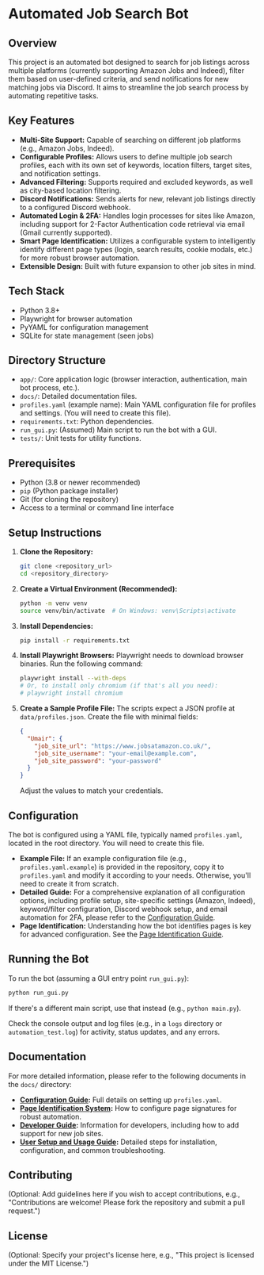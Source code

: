 # Automated Job Search Bot

## Overview

This project is an automated bot designed to search for job listings across multiple platforms (currently supporting Amazon Jobs and Indeed), filter them based on user-defined criteria, and send notifications for new matching jobs via Discord. It aims to streamline the job search process by automating repetitive tasks.

## Key Features

-   **Multi-Site Support:** Capable of searching on different job platforms (e.g., Amazon Jobs, Indeed).
-   **Configurable Profiles:** Allows users to define multiple job search profiles, each with its own set of keywords, location filters, target sites, and notification settings.
-   **Advanced Filtering:** Supports required and excluded keywords, as well as city-based location filtering.
-   **Discord Notifications:** Sends alerts for new, relevant job listings directly to a configured Discord webhook.
-   **Automated Login & 2FA:** Handles login processes for sites like Amazon, including support for 2-Factor Authentication code retrieval via email (Gmail currently supported).
-   **Smart Page Identification:** Utilizes a configurable system to intelligently identify different page types (login, search results, cookie modals, etc.) for more robust browser automation.
-   **Extensible Design:** Built with future expansion to other job sites in mind.

## Tech Stack

-   Python 3.8+
-   Playwright for browser automation
-   PyYAML for configuration management
-   SQLite for state management (seen jobs)

## Directory Structure

-   `app/`: Core application logic (browser interaction, authentication, main bot process, etc.).
-   `docs/`: Detailed documentation files.
-   `profiles.yaml` (example name): Main YAML configuration file for profiles and settings. (You will need to create this file).
-   `requirements.txt`: Python dependencies.
-   `run_gui.py`: (Assumed) Main script to run the bot with a GUI.
-   `tests/`: Unit tests for utility functions.

## Prerequisites

-   Python (3.8 or newer recommended)
-   `pip` (Python package installer)
-   Git (for cloning the repository)
-   Access to a terminal or command line interface

## Setup Instructions

1.  **Clone the Repository:**
    ```bash
    git clone <repository_url>
    cd <repository_directory>
    ```

2.  **Create a Virtual Environment (Recommended):**
    ```bash
    python -m venv venv
    source venv/bin/activate  # On Windows: venv\Scripts\activate
    ```

3.  **Install Dependencies:**
    ```bash
    pip install -r requirements.txt
    ```

4.  **Install Playwright Browsers:**
    Playwright needs to download browser binaries. Run the following command:
    ```bash
    playwright install --with-deps
    # Or, to install only chromium (if that's all you need):
    # playwright install chromium
    ```

5.  **Create a Sample Profile File:**
    The scripts expect a JSON profile at `data/profiles.json`. Create the file with minimal fields:
    ```json
    {
      "Umair": {
        "job_site_url": "https://www.jobsatamazon.co.uk/",
        "job_site_username": "your-email@example.com",
        "job_site_password": "your-password"
      }
    }
    ```
    Adjust the values to match your credentials.

## Configuration

The bot is configured using a YAML file, typically named `profiles.yaml`, located in the root directory. You will need to create this file.

-   **Example File:** If an example configuration file (e.g., `profiles.yaml.example`) is provided in the repository, copy it to `profiles.yaml` and modify it according to your needs. Otherwise, you'll need to create it from scratch.
-   **Detailed Guide:** For a comprehensive explanation of all configuration options, including profile setup, site-specific settings (Amazon, Indeed), keyword/filter configuration, Discord webhook setup, and email automation for 2FA, please refer to the [Configuration Guide](./docs/configuration_guide.md).
-   **Page Identification:** Understanding how the bot identifies pages is key for advanced configuration. See the [Page Identification Guide](./docs/configuring_page_identification.md).

## Running the Bot

To run the bot (assuming a GUI entry point `run_gui.py`):
```bash
python run_gui.py
```
If there's a different main script, use that instead (e.g., `python main.py`).

Check the console output and log files (e.g., in a `logs` directory or `automation_test.log`) for activity, status updates, and any errors.

## Documentation

For more detailed information, please refer to the following documents in the `docs/` directory:

-   **[Configuration Guide](./docs/configuration_guide.md):** Full details on setting up `profiles.yaml`.
-   **[Page Identification System](./docs/configuring_page_identification.md):** How to configure page signatures for robust automation.
-   **[Developer Guide](./docs/developer_guide.md):** Information for developers, including how to add support for new job sites.
-   **[User Setup and Usage Guide](./docs/user_guide_setup.md):** Detailed steps for installation, configuration, and common troubleshooting.

## Contributing

(Optional: Add guidelines here if you wish to accept contributions, e.g., "Contributions are welcome! Please fork the repository and submit a pull request.")

## License

(Optional: Specify your project's license here, e.g., "This project is licensed under the MIT License.")
